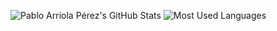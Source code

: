 ![Pablo Arriola Pérez's GitHub Stats](https://github-readme-stats.vercel.app/api?username=pabloap7&show_icons=true&theme=dark)
![Most Used Languages](https://github-readme-stats.vercel.app/api/top-langs/?username=pabloap7&layout=compact&langs_count=4&theme=dark)
